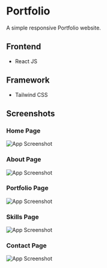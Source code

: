 
# Portfolio

A simple responsive Portfolio website.



## Frontend

- React JS

## Framework

- Tailwind CSS


## Screenshots

### Home Page
![App Screenshot](https://github.com/rikeshmhz/portfolio/blob/master/public/Screenshot/home.JPG?raw=true)

### About Page
![App Screenshot](https://github.com/rikeshmhz/portfolio/blob/master/public/Screenshot/about.JPG?raw=true)

### Portfolio Page
![App Screenshot](https://github.com/rikeshmhz/portfolio/blob/master/public/Screenshot/portfolio.JPG?raw=true)

### Skills Page
![App Screenshot](https://github.com/rikeshmhz/portfolio/blob/master/public/Screenshot/skills.JPG?raw=true)

### Contact Page
![App Screenshot](https://github.com/rikeshmhz/portfolio/blob/master/public/Screenshot/contact.JPG?raw=true)





